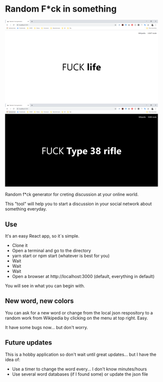 # Random F*ck in something

![Example of running application in light mode](example.png)
![Example of running application in dark mode](example_dark.png)

Random f*ck generator for creting discussion at your online world.

This "tool" will help you to start a discussion in your social network about something everyday.

## Use

It's an easy React app, so it´s simple.

- Clone it
- Open a terminal and go to the directory
- yarn start or npm start (whatever is best for you)
- Wait
- Wait
- Wait
- Open a browser at http://localhost:3000 (default, everything in default)

You will see in what you can begin with.

## New word, new colors

You can ask for a new word or change from the local json respository to a random work from Wikipedia by clicking on the menu at top right. Easy.

It have some bugs now... but don't worry.

## Future updates

This is a hobby application so don't wait until great updates... but I have the idea of:

* Use a timer to change the word every... I don't know minutes/hours
* Use several word databases (if I found some) or update the json file